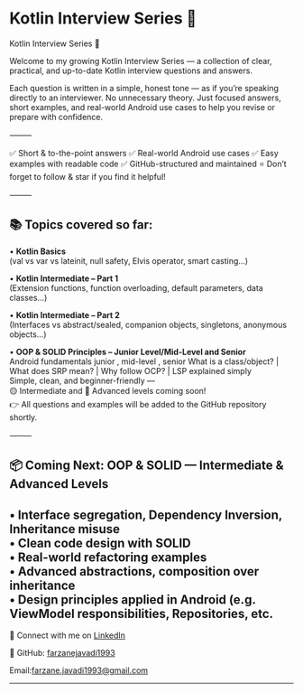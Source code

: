 
# Kotlin Interview Series 🚀

Kotlin Interview Series 🚀

Welcome to my growing Kotlin Interview Series — a collection of clear, practical, and up-to-date Kotlin interview questions and answers.

Each question is written in a simple, honest tone — as if you’re speaking directly to an interviewer. No unnecessary theory. Just focused answers, short examples, and real-world Android use cases to help you revise or prepare with confidence.

⸻

✅ Short & to-the-point answers
✅ Real-world Android use cases
✅ Easy examples with readable code
✅ GitHub-structured and maintained
⭐ Don’t forget to follow & star if you find it helpful!

⸻

## 📚 Topics covered so far:

• **Kotlin Basics**  
(val vs var vs lateinit, null safety, Elvis operator, smart casting…)

• **Kotlin Intermediate – Part 1**  
(Extension functions, function overloading, default parameters, data classes…)

• **Kotlin Intermediate – Part 2**  
(Interfaces vs abstract/sealed, companion objects, singletons, anonymous objects…)

• **OOP & SOLID Principles – Junior Level/Mid-Level and Senior**   
Android fundamentals junior , mid-level , senior
What is a class/object? | What does SRP mean? | Why follow OCP? | LSP explained simply  
Simple, clean, and beginner-friendly —  
🟡 Intermediate and 🔴 Advanced levels coming soon!  
👉 All questions and examples will be added to the GitHub repository shortly.

⸻

## 📦 Coming Next: OOP & SOLID — Intermediate & Advanced Levels

• Interface segregation, Dependency Inversion, Inheritance misuse  
• Clean code design with SOLID  
• Real-world refactoring examples  
• Advanced abstractions, composition over inheritance  
• Design principles applied in Android (e.g. ViewModel responsibilities, Repositories, etc.
---


🔗 Connect with me on [LinkedIn](https://www.linkedin.com/in/farzanehjavadi)

💛 GitHub: [farzanejavadi1993](https://github.com/farzanejavadi1993)

Email:farzane.javadi1993@gmail.com

---
